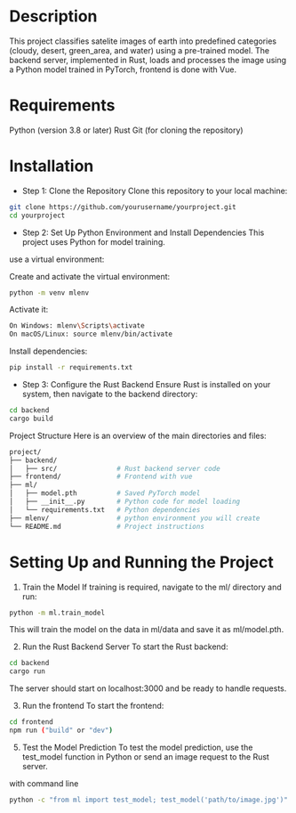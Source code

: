 # Description

This project classifies satelite images of earth into predefined categories (cloudy, desert, green_area, and water) using a pre-trained model.
The backend server, implemented in Rust, loads and processes the image using a Python model trained in PyTorch, frontend is done with Vue.

# Requirements
Python (version 3.8 or later)
Rust
Git (for cloning the repository)

# Installation
 - Step 1: Clone the Repository
Clone this repository to your local machine:

``` bash
git clone https://github.com/yourusername/yourproject.git
cd yourproject
```

- Step 2: Set Up Python Environment and Install Dependencies
This project uses Python for model training. 

use a virtual environment:

Create and activate the virtual environment:

``` bash
python -m venv mlenv
```
Activate it:
``` bash
On Windows: mlenv\Scripts\activate
On macOS/Linux: source mlenv/bin/activate
```

Install dependencies:

``` bash
pip install -r requirements.txt
```

- Step 3: Configure the Rust Backend
Ensure Rust is installed on your system, then navigate to the backend directory:

``` bash
cd backend
cargo build
```

Project Structure
Here is an overview of the main directories and files:

``` bash
project/
├── backend/ 
│   ├── src/               # Rust backend server code
├── frontend/              # Frontend with vue
├── ml/       
│   ├── model.pth          # Saved PyTorch model
│   ├── __init__.py        # Python code for model loading
│   └── requirements.txt   # Python dependencies
├── mlenv/                 # python environment you will create
└── README.md              # Project instructions
```

# Setting Up and Running the Project

1. Train the Model
If training is required, navigate to the ml/ directory and run:

``` bash
python -m ml.train_model
```

This will train the model on the data in ml/data and save it as ml/model.pth.

2. Run the Rust Backend Server
To start the Rust backend:

``` bash
cd backend
cargo run
```
The server should start on localhost:3000 and be ready to handle requests.

3. Run the frontend
To start the frontend:

``` bash
cd frontend
npm run ("build" or "dev")
```
 
5. Test the Model Prediction
To test the model prediction, use the test_model function in Python or send an image request to the Rust server.

with command line

``` bash
python -c "from ml import test_model; test_model('path/to/image.jpg')"
```

